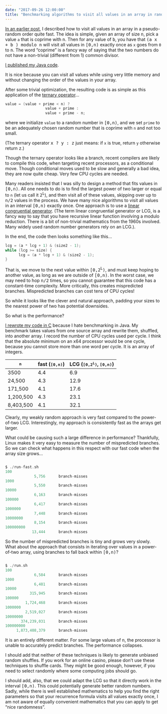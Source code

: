 ```yaml
---
date: "2017-09-26 12:00:00"
title: "Benchmarking algorithms to visit all values in an array in random order"
---
```




[In an earlier post](/lemire/blog/2017/09/18/visiting-all-values-in-an-array-exactly-once-in-random-order/), I described how to visit all values in an array in a pseudo-random order quite fast. The idea is simple, given an array of size <tt>n</tt>, pick a value `a` that is coprime with <tt>n</tt>. Then for any value of <tt>b</tt>, you have that <tt>(a x + b ) modulo n</tt> will visit all values in <tt>[0,n)</tt> exactly once as `x` goes from `0` to <tt>n</tt>. The word &ldquo;coprime&rdquo; is a fancy way of saying that the two numbers do not have a non-trivial (different from 1) common divisor.

[I published my Java code](https://github.com/lemire/Code-used-on-Daniel-Lemire-s-blog/blob/master/2017/09/18_2/VisitInDisorder.java).

It is nice because you can visit all values while using very little memory and without changing the order of the values in your array.

After some trivial optimization, the resulting code is as simple as this application of the [ternary operator](https://en.wikipedia.org/wiki/%3F:)&hellip;
```C
value = (value + prime < n) ? 
                  value + prime : 
                  value + prime - n;
```


where we initialize `value` to a random number in <tt>[0,n)</tt>, and we set `prime` to be an adequately chosen random number that is coprime with `n` and not too small.

(The ternary operator <tt>x ? y : z</tt> just means: if `x` is true, return `y` otherwise return <tt>z</tt>.)

Though the ternary operator looks like a branch, recent compilers are likely to compile this code, when targeting recent processors, as a conditional move. Though conditional moves used to be slow and generally a bad idea, they are now quite cheap. Very few CPU cycles are needed.

Many readers insisted that I was silly to design a method that fits values in <tt>[0,n)</tt>. All one needs to do is to find the largest power of two larger or equal to `n` (let us call it <tt>2<sup>L</sup></tt>), and then visit all of these values, skipping over up to <tt>n/2</tt> values in the process.
We have many nice algorithms to visit all values in an interval <tt>[0,n)</tt> exactly once. One approach is to use a [linear congruential generator](https://en.wikipedia.org/wiki/Linear_congruential_generator). (The term linear congruential generator or LCG, is a fancy way to say that you have recursive linear function involving a modulo reduction. There is a bit of non-trivial mathematics from the 1960s involved. Many widely used random number generators rely on an LCG.).

In the end, the code then looks something like this&hellip;
```C
lcg = (a * lcg + 1) & (size2 - 1);
while (lcg >= size) {
      lcg = (a * lcg + 1) & (size2 - 1);
}
```


That is, we move to the next value within <tt>[0,2<sup>L</sup>)</tt>, and must keep hoping to another value, as long as we are outside of <tt>[0,n)</tt>. In the worst case, we may need to hop <tt>n/2</tt> times, so you cannot guarantee that this code has a constant-time complexity.
More critically, this creates mispredicted branches. Mispredicted branches can cost tens of CPU cycles!

So while it looks like the clever and natural approach, padding your sizes to the nearest power of two has potential downsides.

So what is the performance?

[I rewrote my code in C](https://github.com/lemire/Code-used-on-Daniel-Lemire-s-blog/tree/master/2017/09/25) because I hate benchmarking in Java. My benchmark takes values from one source array and rewrite them, shuffled, into another array. I record the number of CPU cycles used per cycle. I think that the absolute minimum on an x64 processor would be one cycle, because you cannot store more than one word per cycle. It is an array of integers.

<tt>n</tt>               |fast (<tt>[0,n)</tt>)    |LCG (<tt>[0,2<sup>L</sup>)</tt>, <tt>[0,n)</tt>) |
-------------------------|-------------------------|-------------------------|
3500                     |4.4                      |6.9                      |
24,500                   |4.3                      |12.9                     |
171,500                  |4.1                      |17.6                     |
1,200,500                |4.3                      |23.1                     |
8,403,500                |4.1                      |32.1                     |


Clearly, my weakly random approach is very fast compared to the power-of-two LCG. Interestingly, my approach is consistently fast as the arrays get larger.

What could be causing such a large difference in performance? Thankfully, Linux makes it very easy to measure the number of mispredicted branches. So we can check what happens in this respect with our fast code when the array size grows&hellip;
```C

$ ./run-fast.sh
100
             5,756      branch-misses
1000
             5,550      branch-misses
10000
             6,163      branch-misses
100000
             6,417      branch-misses
1000000
             7,448      branch-misses
10000000
             8,154      branch-misses
100000000
            13,444      branch-misses
```


So the number of mispredicted branches is tiny and grows very slowly. What about the approach that consists in iterating over values in a power-of-two array, using branches to fall back within <tt>[0,n)</tt>?
```C

$ ./run.sh
100
             6,584      branch-misses
1000
             6,481      branch-misses
10000
           315,945      branch-misses
100000
         1,724,468      branch-misses
1000000
         2,519,027      branch-misses
10000000
       374,239,031      branch-misses
100000000
     1,873,408,379      branch-misses
```


It is an entirely different matter. For some large values of <tt>n</tt>, the processor is unable to accurately predict branches. The performance collapses.

I should add that neither of these techniques is likely to generate unbiased random shuffles. If you work for an online casino, please don&rsquo;t use these techniques to shuffle cards. They might be good enough, however, if you need to select randomly where some computing jobs should go.

I should add, also, that we could adapt the LCG so that it directly work in the interval <tt>[0,n)</tt>. This could potentially generate better random numbers. Sadly, while there is well established mathematics to help you find the right parameters so that your recurrence formula visits all values exactly once, I am not aware of equally convenient mathematics that you can apply to get &ldquo;nice randomness&rdquo;.

